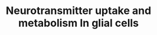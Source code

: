 ---
annotations:
- id: PW:0000004
  parent: regulatory pathway
  type: Pathway Ontology
  value: regulatory pathway
- id: PW:0000103
  parent: regulatory pathway
  type: Pathway Ontology
  value: transport pathway
authors:
- MaintBot
- Egonw
- ReactomeTeam
- Anwesha
- Ryanmiller
- Mkutmon
description: Neuotransmitter uptake by astrocytes is mediated by a specific transporter
  located on the astrocytic membrane. The imported neurotransmitter is metabolized
  and transported back to the neuron.  View original pathway at [http://www.reactome.org/PathwayBrowser/#DIAGRAM=112313
  Reactome].
last-edited: 2021-01-25
organisms:
- Homo sapiens
redirect_from:
- /index.php/Pathway:WP1872
- /instance/WP1872
revision: null
schema-jsonld:
- '@context': https://schema.org/
  '@id': https://wikipathways.github.io/pathways/WP1872.html
  '@type': Dataset
  creator:
    '@type': Organization
    name: WikiPathways
  description: Neuotransmitter uptake by astrocytes is mediated by a specific transporter
    located on the astrocytic membrane. The imported neurotransmitter is metabolized
    and transported back to the neuron.  View original pathway at [http://www.reactome.org/PathwayBrowser/#DIAGRAM=112313
    Reactome].
  keywords:
  - ADP
  - ATP
  - Astrocytic EAATs
  - 'GLUL '
  - GLUL decamer
  - L-Gln
  - L-Glu
  - NH4+
  - Pi
  - 'SLC1A2 '
  - 'SLC1A3 '
  - SLC38A1
  license: CC0
  name: Neurotransmitter uptake and metabolism In glial cells
seo: CreativeWork
title: Neurotransmitter uptake and metabolism In glial cells
wpid: WP1872
---
